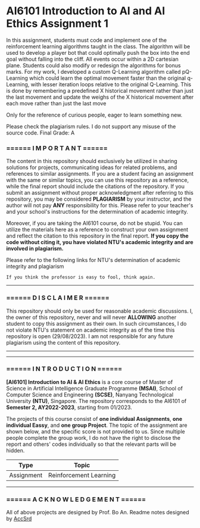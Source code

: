 # AI6101 Introduction to AI and AI Ethics Assignment 1

In this assignment, students must code and implement one of the reinforcement learning algorithms taught in the class. The algorithm will be used to develop a player bot that could optimally push the box into the end goal without falling into the cliff. All events occur within a 2D cartesian plane. Students could also modify or redesign the algorithms for bonus marks. For my work, I developed a custom Q-Learning algorithm called pQ-Learning which could learn the optimal movement faster than the original q-Learning, with lesser iteration loops relative to the original Q-Learning. This is done by remembering a predefined X historical movement rather than just the last movement and update the weighs of the X historical movement after each move rather than just the last move

Only for the reference of curious people, eager to learn something new.  

Please check the plagiarism rules. I do not support any misuse of the source code. 
Final Grade: A




### **====== I M P O R T A N T ======**

The content in this repository should exclusively be utilized in sharing solutions for projects, communicating ideas for related problems, and references to similar assignments. If you are a student facing an assignment with the same or similar topics, you can use this repository as a reference, while the final report should include the citations of the repository. If you submit an assignment without proper acknowledgment after referring to this repository, you may be considered **PLAGIARISM** by your instructor, and the author will not pay **ANY** responsibility for this. Please refer to your teacher's and your school's instructions for the determination of academic integrity.

Moreover, if you are taking the AI6101 course, do not be stupid. You can utilize the materials here as a reference to construct your own assignment and reflect the citation to this repository in the final report. **If you copy the code without citing it, you have violated NTU's academic integrity and are involved in plagiarism.**

Please refer to the following links for NTU's determination of academic integrity and plagiarism

    If you think the professor is easy to fool, think again.

---

### **====== D I S C L A I M E R ======**

This repository should only be used for reasonable academic discussions. I, the owner of this repository, never and will never **ALLOWING** another student to copy this assignment as their own. In such circumstances, I do not violate NTU's statement on academic integrity as of the time this repository is open (29/08/2023). I am not responsible for any future plagiarism using the content of this repository.

---
---

### **====== I N T R O D U C T I O N ======**

**[AI6101] Introduction to AI & AI Ethics** is a core course of Master of Science in Artificial Intelligence Graduate Programme **(MSAI)**, School of Computer Science and Engineering **(SCSE)**, Nanyang Technological University **(NTU)**, Singapore. The repository corresponds to the AI6101 of **Semester 2, AY2022-2023**, starting from 01/2023. 

The projects of this course consist of **one individual Assignments**, **one individual Eassy**, and **one group Project**. The topic of the assignment are shown below, and the specific score is not provided to us. Since multiple people complete the group work, I do not have the right to disclose the report and others' codes individually so that the relevant parts will be hidden.

Type | Topic
------------ | -------------
Assignment | Reinforcement Learning
---

### **====== A C K N O W L E D G E M E N T ======**

All of above projects are designed by Prof. Bo An. Readme notes designed by [AccSrd](https://github.com/AccSrd)

